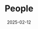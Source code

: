 ---
title: People
date: 2025-02-12

type: landing

sections:
  - block: people
    content:
      title: Meet the Team
      # Choose which groups/teams of users to display.
      #   Edit `user_groups` in each user's profile to add them to one or more of these groups.
      user_groups:
          - Principal Investigator
          - Postdoc Researcher
          - PhD Candidate
          - Master Student
          - Collaborator
      sort_by: Params.last_name
      sort_ascending: true
    design:
      show_interests: false
      show_role: true
      show_social: true

  - block: markdown
    content:
      title: Alumni Postdoc
      text: >
        - Mohamed Saleh [{{< icon name="linkedin" pack="fab" >}}](https://www.linkedin.com/in/mohamed-nasr-saleh-a0988424/details/education/) [{{< icon name="google-scholar" pack="ai" >}}](https://scholar.google.nl/citations?hl=en&user=OFanty4AAAAJ)

        - Charline van Innis [{{< icon name="linkedin" pack="fab" >}}](https://www.linkedin.com/in/charline-van-innis-30732b1a2/) [{{< icon name="google-scholar" pack="ai" >}}](https://scholar.google.com/citations?user=XOBfQsgAAAAJ&hl=en&oi=ao)

        - Wandong Wang [{{< icon name="linkedin" pack="fab" >}}](https://www.linkedin.com/in/wandong-wang-785346a7/) [{{< icon name="google-scholar" pack="ai" >}}](https://scholar.google.nl/citations?user=ED3slLIAAAAJ&hl=en)

  - block: markdown
    content:
      title: Alumni PhD
      text: >
        - Márcio Arouche [{{< icon name="linkedin" pack="fab" >}}](https://www.linkedin.com/in/marcio-moreira-arouche/) [{{< icon name="google-scholar" pack="ai" >}}](https://scholar.google.nl/citations?user=BJOPAzQAAAAJ&hl=en)

        - Julian Kupski [{{< icon name="linkedin" pack="fab" >}}](https://www.linkedin.com/in/julian-kupski-a311a5b8/?originalSubdomain=ch)

        - Xi Li [{{< icon name="linkedin" pack="fab" >}}](https://www.linkedin.com/in/xi-li-756443195/) [{{< icon name="google-scholar" pack="ai" >}}](https://scholar.google.nl/citations?hl=en&user=UVfyoRIAAAAJ)

        - Romina Lopes Fernandes [{{< icon name="linkedin" pack="fab" >}}](https://www.linkedin.com/in/rominafernandes/)

        - Mostafa Moazzami 

        - Eirini Tsiangou [{{< icon name="linkedin" pack="fab" >}}](https://www.linkedin.com/in/eirini-tsiangou/?originalSubdomain=nl)

  - block: markdown
    content:
      title: Alumni MSc
      text: >
        - Joost de Jong

        - Chantal de Zeeuw

        - Xavier Deville

        - Luis Eduardo Espinosa Chavez

        - Francisca Ferreira

        - Joao Freitas

        - Martino Giobbio

        - Koen Gribnau

        - John Haverkamp

        - Anna Ioannidou-Kati

        - Atharva Joshi

        - Sebastien Lachance-Barrett

        - Luis Pereira

        - Nkosinathi Peter

        - Cristina Mestre Rodriguez

        - Michal Skarka

---